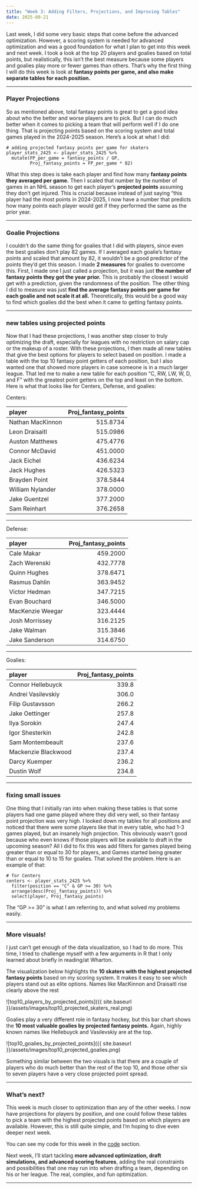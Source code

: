 ```yaml
---
title: "Week 3: Adding Filters, Projections, and Improving Tables"
date: 2025-09-21
---
```



Last week, I did some very basic steps that come before the advanced optimization. However, a scoring system is needed for advanced optimization and was a good foundation for what I plan to get into this week and next week. I took a look at the top 20 players and goalies based on total points, but realistically, this isn’t the best measure because some players and goalies play more or fewer games than others. That’s why the first thing I will do this week is look at **fantasy points per game, and also make separate tables for each position.** 


---


### Player Projections 
So as mentioned above, total fantasy points is great to get a good idea about who the better and worse players are to pick. But I can do much better when it comes to picking a team that will perform well if I do one thing. That is projecting points based on the scoring system and total games played in the 2024-2025 season. Here’s a look at what I did:
```
# adding projected fantasy points per game for skaters
player_stats_2425 <- player_stats_2425 %>%
  mutate(FP_per_game = fantasy_points / GP,
         Proj_fantasy_points = FP_per_game * 82)
```
What this step does is take each player and find how many **fantasy points they averaged per game.** Then I scaled that number by the number of games in an NHL season to get each player’s **projected points** assuming they don’t get injured. This is crucial because instead of just saying “this player had the most points in 2024-2025, I now have a number that predicts how many points each player would get if they performed the same as the prior year.


---


### Goalie Projections 
I couldn’t do the same thing for goalies that I did with players, since even the best goalies don’t play 82 games. If I averaged each goalie’s fantasy points and scaled that amount by 82, it wouldn’t be a good predictor of the points they’d get this season. I made **2 measures** for goalies to overcome this. First, I made one I just called a projection, but it was just **the number of fantasy points they got the year prior.** This is probably the closest I would get with a prediction, given the randomness of the position. The other thing I did to measure was just **find the average fantasy points per game for each goalie and not scale it at all.** Theoretically, this would be a good way to find which goalies did the best when it came to getting fantasy points.


---


### new tables using projected points
Now that I had these projections, I was another step closer to truly optimizing the draft, especially for leagues with no restriction on salary cap or the makeup of a roster. With these projections, I then made all new tables that give the best options for players to select based on position. I made a table with the top 10 fantasy point getters of each position, but I also wanted one that showed more players in case someone is in a much larger league. That led me to make a new table for each position “C, RW, LW, W, D, and F” with the greatest point getters on the top and least on the bottom. Here is what that looks like for Centers, Defense, and goalies:

Centers:

|player           | Proj_fantasy_points|
|:----------------|-------------------:|
|Nathan MacKinnon |            515.8734|
|Leon Draisaitl   |            515.0986|
|Auston Matthews  |            475.4776|
|Connor McDavid   |            451.0000|
|Jack Eichel      |            436.6234|
|Jack Hughes      |            426.5323|
|Brayden Point    |            378.5844|
|William Nylander |            378.0000|
|Jake Guentzel    |            377.2000|
|Sam Reinhart     |            376.2658|


---


Defense:

|player           | Proj_fantasy_points|
|:----------------|-------------------:|
|Cale Makar       |            459.2000|
|Zach Werenski    |            432.7778|
|Quinn Hughes     |            378.6471|
|Rasmus Dahlin    |            363.9452|
|Victor Hedman    |            347.7215|
|Evan Bouchard    |            346.5000|
|MacKenzie Weegar |            323.4444|
|Josh Morrissey   |            316.2125|
|Jake Walman      |            315.3846|
|Jake Sanderson   |            314.6750|


---


Goalies:

|player              | Proj_fantasy_points|
|:-------------------|-------------------:|
|Connor Hellebuyck   |               339.8|
|Andrei Vasilevskiy  |               306.0|
|Filip Gustavsson    |               266.2|
|Jake Oettinger      |               257.8|
|Ilya Sorokin        |               247.4|
|Igor Shesterkin     |               242.8|
|Sam Montembeault    |               237.6|
|Mackenzie Blackwood |               237.4|
|Darcy Kuemper       |               236.2|
|Dustin Wolf         |               234.8|


---


### fixing small issues
One thing that I initially ran into when making these tables is that some players had one game played where they did very well, so their fantasy point projection was very high. I looked down my tables for all positions and noticed that there were some players like that in every table, who had 1-3 games played, but an insanely high projection. This obviously wasn’t good because who even knows if those players will be available to draft in the upcoming season? All I did to fix this was add filters for games played being greater than or equal to 30 for players, and Games started being greater than or equal to 10 to 15 for goalies. That solved the problem. Here is an example of that:
```
# for Centers
centers <- player_stats_2425 %>%
  filter(position == "C" & GP >= 30) %>%
  arrange(desc(Proj_fantasy_points)) %>%
  select(player, Proj_fantasy_points)
```
The “GP >= 30” is what I am referring to, and what solved my problems easily.


---


### More visuals!
I just can’t get enough of the data visualization, so I had to do more. This time, I tried to challenge myself with a few arguments in R that I only learned about briefly in reading/at Wharton. 

The visualization below highlights the **10 skaters with the highest projected fantasy points** based on my scoring system. It makes it easy to see which players stand out as elite options. Names like MacKinnon and Draisaitl rise clearly above the rest

![top10_players_by_projected_points]({{ site.baseurl }}/assets/images/top10_projected_skaters_real.png)

Goalies play a very different role in fantasy hockey, but this bar chart shows the **10 most valuable goalies by projected fantasy points.** Again, highly known names like Hellebuyck and Vasilevskiy are at the top.

![top10_goalies_by_projected_points]({{ site.baseurl }}/assets/images/top10_projected_goalies.png)

Something similar between the two visuals is that there are a couple of players who do much better than the rest of the top 10, and those other six to seven players have a very close projected point spread.


---


### What’s next?
This week is much closer to optimization than any of the other weeks. I now have projections for players by position, and one could follow these tables to pick a team with the highest projected points based on which players are available. However, this is still quite simple, and I’m hoping to dive even deeper next week.

You can see my code for this week in the [code](https://henrylange.github.io/fantasy-nhl-optimizer/code/) section.

Next week, I’ll start tackling **more advanced optimization, draft simulations, and advanced scoring features**, adding the real constraints and possibilities that one may run into when drafting a team, depending on his or her league. The real, complex, and fun optimization.


---
